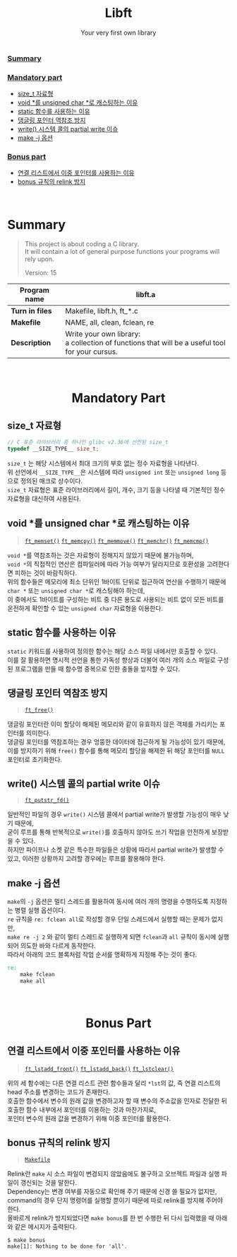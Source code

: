 <h1 align="center">Libft</h1>

<div align="center">Your very first own library</div>

<br/>

### [Summary](#Summary-1)

### [Mandatory part](#Mandatory-part-1)

- [size_t 자료형](#size_t-자료형)
- [void *를 unsigned char *로 캐스팅하는 이유](#void-를-unsigned-char-로-캐스팅하는-이유)
- [static 함수를 사용하는 이유](#static-함수를-사용하는-이유)
- [댕글링 포인터 역참조 방지](#댕글링-포인터-역참조-방지)
- [write() 시스템 콜의 partial write 이슈](#write-시스템-콜의-partial-write-이슈)
- [make -j 옵션](#make--j-옵션)

### [Bonus part](#Bonus-part-1)

- [연결 리스트에서 이중 포인터를 사용하는 이유](#연결-리스트에서-이중-포인터를-사용하는-이유)
- [bonus 규칙의 relink 방지](#bonus-규칙의-relink-방지)

<br/>

# Summary

> This project is about coding a C library.  
> It will contain a lot of general purpose functions your programs will rely upon.
> 
> Version: 15

| Program name      | libft.a                                                                                           |
| ----------------- | ------------------------------------------------------------------------------------------------- |
| **Turn in files** | Makefile, libft.h, ft_*.c                                                                         |
| **Makefile**      | NAME, all, clean, fclean, re                                                                      |
| **Description**   | Write your own library:<br/>a collection of functions that will be a useful tool for your cursus. |

<br/>

<h1 align="center">Mandatory Part</h1>

## size_t 자료형

```c
// C 표준 라이브러리 중 하나인 glibc v2.36에 선언된 size_t
typedef __SIZE_TYPE__ size_t;
```

`size_t` 는 해당 시스템에서 최대 크기의 부호 없는 정수 자료형을 나타낸다.  
위 선언에서 `__SIZE_TYPE__`은 시스템에 따라 `unsigned int` 또는 `unsigned long` 등으로 정의된 매크로 상수이다.  
`size_t` 자료형은 표준 라이브러리에서 길이, 개수, 크기 등을 나타낼 때 기본적인 정수 자료형을 대신하여 사용된다.

## void *를 unsigned char *로 캐스팅하는 이유

> [`ft_memset()`](./src/string/ft_memset.c) [`ft_memcpy()`](./src/string/ft_memcpy.c) [`ft_memmove()`](./src/string/ft_memmove.c) [`ft_memchr()`](./src/string/ft_memchr.c) [`ft_memcmp()`](./src/string/ft_memcmp.c)

`void *`를 역참조하는 것은 자료형이 정해지지 않았기 때문에 불가능하며,  
`void *`의 직접적인 연산은 컴파일러에 따라 가능 여부가 달라지므로 호환성을 고려한다면 피하는 것이 바람직하다.  
위의 함수들은 메모리에 최소 단위인 1바이트 단위로 접근하여 연산을 수행하기 때문에 `char *` 또는 `unsigned char *`로 캐스팅해야 하는데,  
이 중에서도 1바이트를 구성하는 비트 중 다른 용도로 사용되는 비트 없이 모든 비트를 온전하게 확인할 수 있는 `unsigned char` 자료형을 이용한다.

## static 함수를 사용하는 이유

`static` 키워드를 사용하여 정의한 함수는 해당 소스 파일 내에서만 호출할 수 있다.  
이를 잘 활용하면 명시적 선언을 통한 가독성 향상과 더불어 여러 개의 소스 파일로 구성된 프로그램을 만들 때 함수명 중복으로 인한 충돌을 방지할 수 있다.

## 댕글링 포인터 역참조 방지

> [`ft_free()`](./src/malloc/ft_free.c)

댕글링 포인터란 이미 할당이 해제된 메모리와 같이 유효하지 않은 객체를 가리키는 포인터를 의미한다.  
댕글링 포인터를 역참조하는 경우 엉뚱한 데이터에 접근하게 될 가능성이 있기 때문에,  
이를 방지하기 위해 `free()` 함수를 통해 메모리 할당을 해제한 뒤 해당 포인터를 `NULL` 포인터로 초기화한다.

## write() 시스템 콜의 partial write 이슈

> [`ft_putstr_fd()`](./src/stdio/ft_putstr_fd.c)

일반적인 파일의 경우 `write()` 시스템 콜에서 partial write가 발생할 가능성이 매우 낮기 때문에,  
굳이 루프를 통해 반복적으로 `write()`를 호출하지 않아도 쓰기 작업을 안전하게 보장받을 수 있다.  
하지만 파이프나 소켓 같은 특수한 파일들은 상황에 따라서 partial write가 발생할 수 있고, 이러한 상황까지 고려할 경우에는 루프를 활용해야 한다.

## make -j 옵션

`make`의 `-j` 옵션은 멀티 스레드를 활용하여 동시에 여러 개의 명령을 수행하도록 지정하는 병렬 실행 옵션이다.  
`re` 규칙을 `re: fclean all`로 작성할 경우 단일 스레드에서 실행할 때는 문제가 없지만,  
`make re -j 2` 와 같이 멀티 스레드로 실행하게 되면 `fclean`과 `all` 규칙이 동시에 실행되어 의도한 바와 다르게 동작한다.  
따라서 아래의 코드 블록처럼 작업 순서를 명확하게 지정해 주는 것이 좋다.

```makefile
re:
    make fclean
    make all
```

<br/>

<h1 align="center">Bonus Part</h1>

## 연결 리스트에서 이중 포인터를 사용하는 이유

> [`ft_lstadd_front()`](./src/list/ft_lstadd_front.c) [`ft_lstadd_back()`](./src/list/ft_lstadd_back.c) [`ft_lstclear()`](./src/list/ft_lstclear.c)

위의 세 함수에는 다른 연결 리스트 관련 함수들과 달리 `*lst`의 값, 즉 연결 리스트의 head 주소를 변경하는 코드가 존재한다.  
호출한 함수에서 변수의 원래 값을 변경하고자 할 때 변수의 주소값을 인자로 전달한 뒤 호출한 함수 내부에서 포인터를 이용하는 것과 마찬가지로,  
포인터 변수의 원래 값을 변경하기 위해 이중 포인터를 활용한다.

## bonus 규칙의 relink 방지

> [`Makefile`](./Makefile)

Relink란 `make` 시 소스 파일이 변경되지 않았음에도 불구하고 오브젝트 파일과 실행 파일이 갱신되는 것을 말한다.  
Dependency는 변경 여부를 자동으로 확인해 주기 때문에 신경 쓸 필요가 없지만,  
command의 경우 단지 명령어를 실행할 뿐이기 때문에 따로 relink를 방지해 주어야 한다.  
올바르게 relink가 방지되었다면 `make bonus`를 한 번 수행한 뒤 다시 입력했을 때 아래와 같은 메시지가 출력된다.

```shell
$ make bonus
make[1]: Nothing to be done for 'all'.
```
